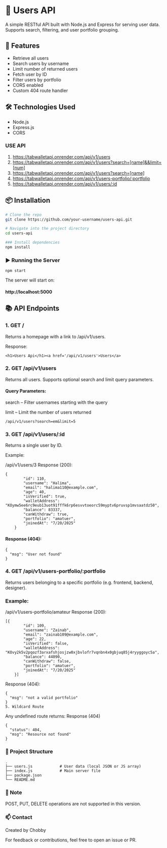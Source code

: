 # 📘 Users API

A simple RESTful API built with Node.js and Express for serving user data. Supports search, filtering, and user portfolio grouping.

## 🚀 Features

- Retrieve all users
- Search users by username
- Limit number of returned users
- Fetch user by ID
- Filter users by portfolio
- CORS enabled
- Custom 404 route handler

## 🛠️ Technologies Used

- Node.js
- Express.js
- CORS

### USE API

1. https://tabwalletapi.onrender.com/api/v1/users
2. https://tabwalletapi.onrender.com/api/v1/users?search=[name]&&limit=[num]
3. https://tabwalletapi.onrender.com/api/v1/users?search=[name]
4. https://tabwalletapi.onrender.com/api/v1/users-portfolio/:portfolio
5. https://tabwalletapi.onrender.com/api/v1/users/:id

## 📦 Installation

```bash
# Clone the repo
git clone https://github.com/your-username/users-api.git

# Navigate into the project directory
cd users-api

### Install dependencies
npm install
```

### ▶️ Running the Server
```
npm start
```
The server will start on: 
#### http://localhost:5000

## 📚 API Endpoints
### 1. GET /
Returns a homepage with a link to /api/v1/users.

Response:
```
<h1>Users Api</h1><a href='/api/v1/users'>Users</a>
``` 
### 2. GET /api/v1/users
Returns all users. Supports optional search and limit query parameters.

#### Query Parameters:

search – Filter usernames starting with the query

limit – Limit the number of users returned

```
/api/v1/users?search=em&limit=5
```

### 3. GET /api/v1/users/:id
Returns a single user by ID.

Example:

/api/v1/users/3
Response (200):

```
{
        "id": 110,
        "username": "Halima",
        "email": "halima110@example.com",
        "age": 40,
        "isVerified": true,
        "walletAddress": "KOymw5ee6rc9eub13uot91fffk6rp6esvvtoeorc59myptv6pruvsp1mvsaatdz50",
        "balance": 83337,
        "canWithdraw": true,
        "portfolio": "amatuer",
        "joinedAt": "7/20/2025"
    }

```   
#### Response (404):

```
{
  "msg": "User not found"
}
```
### 4. GET /api/v1/users-portfolio/:portfolio
Returns users belonging to a specific portfolio (e.g. frontend, backend, designer).

### Example:

/api/v1/users-portfolio/amateur
Response (200):

```
[{
        "id": 109,
        "username": "Zainab",
        "email": "zainab109@example.com",
        "age": 22,
        "isVerified": false,
        "walletAddress": "KOvy2k5v2pqozf3arxafshjosjzw0xjbvlofr7vqnbn4x0gbjuq85j4ryyggoyc5a",
        "balance": 44090,
        "canWithdraw": false,
        "portfolio": "amatuer",
        "joinedAt": "7/20/2025"
    }]
```
Response (404):

```
{
  "msg": "not a valid portfolio"
}
5. Wildcard Route
```
Any undefined route returns: Response (404)

```
{
  "status": 404,
  "msg": "Resource not found"
}
```
### 📁 Project Structure
```
.
├── users.js            # User data (local JSON or JS array)
├── index.js            # Main server file
├── package.json
└── README.md
```
### 📝 Note
POST, PUT, DELETE operations are not supported in this version.


### 📫 Contact
Created by Chobby


For feedback or contributions, feel free to open an issue or PR.

